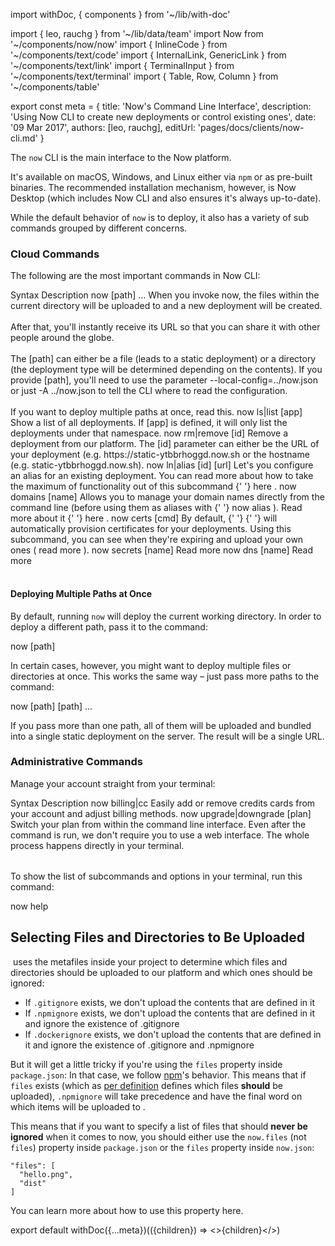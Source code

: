 import withDoc, { components } from '~/lib/with-doc'

import { leo, rauchg } from '~/lib/data/team'
import Now from '~/components/now/now'
import { InlineCode } from '~/components/text/code'
import { InternalLink, GenericLink } from '~/components/text/link'
import { TerminalInput } from '~/components/text/terminal'
import { Table, Row, Column } from '~/components/table'

export const meta = {
  title: 'Now\'s Command Line Interface',
  description: 'Using Now CLI to create new deployments or control existing ones',
  date: '09 Mar 2017',
  authors: [leo, rauchg],
  editUrl: 'pages/docs/clients/now-cli.md'
}

The `now` CLI is the main interface to the Now platform.

It's available on macOS, Windows, and Linux either via `npm` or as pre-built
binaries. The recommended installation
mechanism, however, is <InternalLink href="/download">Now Desktop</InternalLink> (which
includes Now CLI and also ensures it's always up-to-date).

While the default behavior of `now` is to deploy, it also has a variety of sub
commands grouped by different concerns.

### Cloud Commands

The following are the most important commands in Now CLI:

<Table>
  <Row header>
    <Column left>Syntax</Column>
    <Column right>Description</Column>
  </Row>

  <Row>
    <Column left>
      <InlineCode noWrap>now [path] ...</InlineCode>
    </Column>
    <Column right>
      When you invoke <InlineCode>now</InlineCode>, the files within the current directory will be uploaded to <Now color="#000" /> and a new deployment will be created.<br/><br/>After that, you'll instantly receive its URL so that you can share it with other people around the globe.
      <br/><br/>
      The <InlineCode>[path]</InlineCode> can either be a file (leads to a static deployment) or
      a directory (the deployment type will be determined depending
      on the contents). If you provide <InlineCode>[path]</InlineCode>, you'll need to use the parameter <InlineCode>--local-config=../now.json</InlineCode> or just <InlineCode>-A ../now.json</InlineCode> to tell the CLI where to read the configuration.
      <br/><br/>
      If you want to deploy multiple paths at
      once, <GenericLink href="#deploying-multiple-projects-at-once">read this</GenericLink>.
    </Column>
  </Row>

  <Row>
    <Column left>
      <InlineCode noWrap>now ls|list [app]</InlineCode>
    </Column>
    <Column right>
      Show a list of all deployments. If <InlineCode>[app]</InlineCode> is defined, it will only
      list the deployments under that namespace.
    </Column>
  </Row>

  <Row>
    <Column left>
      <InlineCode noWrap>now rm|remove [id]</InlineCode>
    </Column>
    <Column right>
      Remove a deployment from our platform. The <InlineCode>[id]</InlineCode> parameter can either be the URL of your deployment (e.g. <InlineCode>https://static-ytbbrhoggd.now.sh</InlineCode> or the hostname (e.g. <InlineCode>static-ytbbrhoggd.now.sh</InlineCode>).
    </Column>
  </Row>

  <Row>
    <Column left>
      <InlineCode noWrap>now ln|alias [id] [url]</InlineCode>
    </Column>
    <Column right>
      Let's you configure an alias for an existing deployment. You can read more about how
      to take the maximum of functionality out of this subcommand
      {' '}
      <InternalLink href="/docs/features/aliases">
        here
      </InternalLink>
      .
    </Column>
  </Row>

  <Row>
    <Column left>
      <InlineCode noWrap>now domains [name]</InlineCode>
    </Column>
    <Column right>
      Allows you to manage your domain names directly from the command line (before using
      them as aliases with
      {' '}
      <InlineCode noWrap>now alias</InlineCode>
      ). Read more about it
      {' '}
      <InternalLink href="/docs/features/aliases">
        here
      </InternalLink>
      .
    </Column>
  </Row>

  <Row>
    <Column left><InlineCode noWrap>now certs [cmd]</InlineCode></Column>
    <Column right>
      By default,
      {' '}
      <Now color="#000" />
      {' '}
      will automatically provision certificates for your deployments. Using this subcommand, you can
      see when they're expiring and upload your own ones (
      <InternalLink href="/docs/features/certs">
        read more
      </InternalLink>
      ).
    </Column>
  </Row>

  <Row>
    <Column left>
      <InlineCode noWrap>now secrets [name]</InlineCode>
    </Column>
    <Column right>
      <InternalLink href="/docs/features/env-and-secrets">
        Read more
      </InternalLink>
    </Column>
  </Row>

  <Row>
    <Column left><InlineCode noWrap>now dns [name]</InlineCode></Column>
    <Column right>
      <InternalLink href="/docs/features/dns">
        Read more
      </InternalLink>
    </Column>
  </Row>
</Table>

#### Deploying Multiple Paths at Once

By default, running `now` will
deploy the current working directory. In order to deploy
a different path, pass it to
the command:

<TerminalInput>now [path]</TerminalInput>

In certain cases, however, you might want to deploy multiple
files or directories at once. This works the
same way – just pass more paths to the command:

<TerminalInput>now [path] [path] ...</TerminalInput>

If you pass more than one path, all of them will be uploaded
and bundled into a single static deployment on the server. The
result will be a single URL.

### Administrative Commands

Manage your account straight from your terminal:

<Table>
  <Row header>
    <Column left>Syntax</Column>
    <Column right>Description</Column>
  </Row>

  <Row>
    <Column left><InlineCode noWrap>now billing|cc</InlineCode></Column>
    <Column right>
      Easily add or remove credits cards from your account and adjust billing methods.
    </Column>
  </Row>

  <Row>
    <Column left>
      <InlineCode noWrap>now upgrade|downgrade [plan]</InlineCode>
    </Column>
    <Column right>
      Switch your plan from within the command line interface. Even after the command is run,
      we don't require you to use a web interface. The whole process happens directly in your terminal.
    </Column>
  </Row>
</Table>

To show the list of subcommands and options in your terminal, run this command:

<TerminalInput>now help</TerminalInput>

## Selecting Files and Directories to Be Uploaded

&#8203;<Now color="#000" /> uses the metafiles inside your project to determine which files and directories should be uploaded to our platform and which ones should be ignored:

* If `.gitignore` exists, we don't upload the contents that are defined in it
* If `.npmignore` exists, we don't upload the contents that are defined in it and ignore the existence of .gitignore
* If `.dockerignore` exists, we don't upload the contents that are defined in it and ignore the existence of .gitignore and .npmignore

But it will get a little tricky if you're using the `files` property inside `package.json`: In that case, we follow [npm](https://www.npmjs.com/)'s behavior. This means that if `files` exists (which as [per definition](https://docs.npmjs.com/files/package.json#files) defines which files **should** be uploaded), `.npmignore` will take precedence and have the final word on which items will be uploaded to <Now color="#000" />.

This means that if you want to specify a list of files that should **never be ignored** when it comes to now, you should either use the `now.files` (not `files`) property inside `package.json` or the `files` property inside `now.json`:

```
"files": [
  "hello.png",
  "dist"
]
```

You can learn more about how to use this property <InternalLink href='/docs/features/configuration#"files"-(array)'>here</InternalLink>.

export default withDoc({...meta})(({children}) => <>{children}</>)
